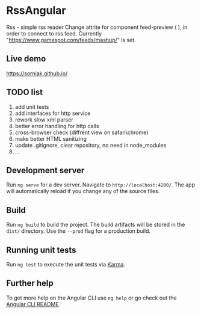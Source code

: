 # RssAngular

Rss - simple rss reader
Change attrite for component feed-preview ( <feed-preview rssUrl=[rss_feed_link]></feed-preview> ), in order to connect to rss feed. Currently "https://www.gamespot.com/feeds/mashup/" is set.

## Live demo
https://sorniak.github.io/

## TODO list

1. add unit tests
2. add interfaces for http service
3. rework slow xml parser
4. better error handling for http calls
5. cross-browser check (diffrent view on safari\chrome)
6. make better HTML sanitizing
7. update .gitignore, clear repository, no need in node_modules
8. ...

## Development server

Run `ng serve` for a dev server. Navigate to `http://localhost:4200/`. The app will automatically reload if you change any of the source files.

## Build

Run `ng build` to build the project. The build artifacts will be stored in the `dist/` directory. Use the `--prod` flag for a production build.

## Running unit tests

Run `ng test` to execute the unit tests via [Karma](https://karma-runner.github.io).

## Further help

To get more help on the Angular CLI use `ng help` or go check out the [Angular CLI README](https://github.com/angular/angular-cli/blob/master/README.md).
